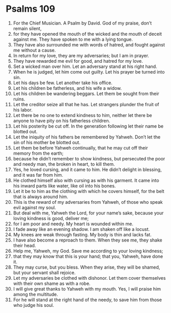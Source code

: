 ﻿
# Psalms 109
1. For the Chief Musician. A Psalm by David. God of my praise, don’t remain silent, 
2. for they have opened the mouth of the wicked and the mouth of deceit against me. They have spoken to me with a lying tongue. 
3. They have also surrounded me with words of hatred, and fought against me without a cause. 
4. In return for my love, they are my adversaries; but I am in prayer. 
5. They have rewarded me evil for good, and hatred for my love. 
6. Set a wicked man over him. Let an adversary stand at his right hand. 
7. When he is judged, let him come out guilty. Let his prayer be turned into sin. 
8. Let his days be few. Let another take his office. 
9. Let his children be fatherless, and his wife a widow. 
10. Let his children be wandering beggars. Let them be sought from their ruins. 
11. Let the creditor seize all that he has. Let strangers plunder the fruit of his labor. 
12. Let there be no one to extend kindness to him, neither let there be anyone to have pity on his fatherless children. 
13. Let his posterity be cut off. In the generation following let their name be blotted out. 
14. Let the iniquity of his fathers be remembered by Yahweh. Don’t let the sin of his mother be blotted out. 
15. Let them be before Yahweh continually, that he may cut off their memory from the earth; 
16. because he didn’t remember to show kindness, but persecuted the poor and needy man, the broken in heart, to kill them. 
17. Yes, he loved cursing, and it came to him. He didn’t delight in blessing, and it was far from him. 
18. He clothed himself also with cursing as with his garment. It came into his inward parts like water, like oil into his bones. 
19. Let it be to him as the clothing with which he covers himself, for the belt that is always around him. 
20. This is the reward of my adversaries from Yahweh, of those who speak evil against my soul. 
21. But deal with me, Yahweh the Lord, for your name’s sake, because your loving kindness is good, deliver me; 
22. for I am poor and needy. My heart is wounded within me. 
23. I fade away like an evening shadow. I am shaken off like a locust. 
24. My knees are weak through fasting. My body is thin and lacks fat. 
25. I have also become a reproach to them. When they see me, they shake their head. 
26. Help me, Yahweh, my God. Save me according to your loving kindness; 
27. that they may know that this is your hand; that you, Yahweh, have done it. 
28. They may curse, but you bless. When they arise, they will be shamed, but your servant shall rejoice. 
29. Let my adversaries be clothed with dishonor. Let them cover themselves with their own shame as with a robe. 
30. I will give great thanks to Yahweh with my mouth. Yes, I will praise him among the multitude. 
31. For he will stand at the right hand of the needy, to save him from those who judge his soul. 
